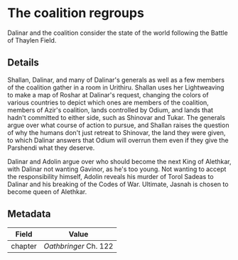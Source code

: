 # The coalition regroups
Dalinar and the coalition consider the state of the world following the Battle of Thaylen Field.

## Details
Shallan, Dalinar, and many of Dalinar's generals as well as a few members of the coalition gather in a room in Urithiru. Shallan uses her Lightweaving to make a map of Roshar at Dalinar's request, changing the colors of various countries to depict which ones are members of the coalition, members of Azir's coalition, lands controlled by Odium, and lands that hadn't committed to either side, such as Shinovar and Tukar. The generals argue over what course of action to pursue, and Shallan raises the question of why the humans don't just retreat to Shinovar, the land they were given, to which Dalinar answers that Odium will overrun them even if they give the Parshendi what they deserve. 

Dalinar and Adolin argue over who should become the next King of Alethkar, with Dalinar not wanting Gavinor, as he's too young. Not wanting to accept the responsibility himself, Adolin reveals his murder of Torol Sadeas to Dalinar and his breaking of the Codes of War. Ultimate, Jasnah is chosen to become queen of Alethkar.

## Metadata
| Field | Value |
| ----- | ----- |
| chapter | *Oathbringer* Ch. 122|
